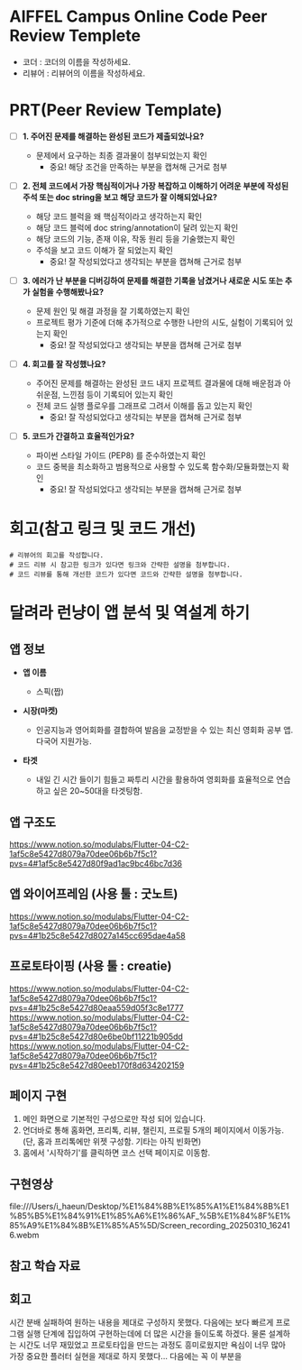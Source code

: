 # AIFFEL Campus Online Code Peer Review Templete
- 코더 : 코더의 이름을 작성하세요.
- 리뷰어 : 리뷰어의 이름을 작성하세요.


# PRT(Peer Review Template)
- [ ]  **1. 주어진 문제를 해결하는 완성된 코드가 제출되었나요?**
    - 문제에서 요구하는 최종 결과물이 첨부되었는지 확인
        - 중요! 해당 조건을 만족하는 부분을 캡쳐해 근거로 첨부
    
- [ ]  **2. 전체 코드에서 가장 핵심적이거나 가장 복잡하고 이해하기 어려운 부분에 작성된 
주석 또는 doc string을 보고 해당 코드가 잘 이해되었나요?**
    - 해당 코드 블럭을 왜 핵심적이라고 생각하는지 확인
    - 해당 코드 블럭에 doc string/annotation이 달려 있는지 확인
    - 해당 코드의 기능, 존재 이유, 작동 원리 등을 기술했는지 확인
    - 주석을 보고 코드 이해가 잘 되었는지 확인
        - 중요! 잘 작성되었다고 생각되는 부분을 캡쳐해 근거로 첨부
        
- [ ]  **3. 에러가 난 부분을 디버깅하여 문제를 해결한 기록을 남겼거나
새로운 시도 또는 추가 실험을 수행해봤나요?**
    - 문제 원인 및 해결 과정을 잘 기록하였는지 확인
    - 프로젝트 평가 기준에 더해 추가적으로 수행한 나만의 시도, 
    실험이 기록되어 있는지 확인
        - 중요! 잘 작성되었다고 생각되는 부분을 캡쳐해 근거로 첨부
        
- [ ]  **4. 회고를 잘 작성했나요?**
    - 주어진 문제를 해결하는 완성된 코드 내지 프로젝트 결과물에 대해
    배운점과 아쉬운점, 느낀점 등이 기록되어 있는지 확인
    - 전체 코드 실행 플로우를 그래프로 그려서 이해를 돕고 있는지 확인
        - 중요! 잘 작성되었다고 생각되는 부분을 캡쳐해 근거로 첨부
        
- [ ]  **5. 코드가 간결하고 효율적인가요?**
    - 파이썬 스타일 가이드 (PEP8) 를 준수하였는지 확인
    - 코드 중복을 최소화하고 범용적으로 사용할 수 있도록 함수화/모듈화했는지 확인
        - 중요! 잘 작성되었다고 생각되는 부분을 캡쳐해 근거로 첨부


# 회고(참고 링크 및 코드 개선)
```
# 리뷰어의 회고를 작성합니다.
# 코드 리뷰 시 참고한 링크가 있다면 링크와 간략한 설명을 첨부합니다.
# 코드 리뷰를 통해 개선한 코드가 있다면 코드와 간략한 설명을 첨부합니다.
```


# 달려라 런냥이 앱 분석 및 역설계 하기        

## 앱 정보

- **앱 이름** 

  - 스픽(짭)   

- **시장(마켓)**  

  - 인공지능과 영어회화를 결합하여 발음을 교정받을 수 있는 최신 영회화 공부 앱. 다국어 지원가능.

- **타겟**  

  - 내일 긴 시간 들이기 힘들고 짜투리 시간을 활용하여 영회화를 효율적으로 연습하고 싶은 20~50대을 타겟팅함.       



## 앱 구조도

https://www.notion.so/modulabs/Flutter-04-C2-1af5c8e5427d8079a70dee06b6b7f5c1?pvs=4#1af5c8e5427d80f9ad1ac9bc46bc7d36


## 앱 와이어프레임 (사용 툴 : 굿노트)

https://www.notion.so/modulabs/Flutter-04-C2-1af5c8e5427d8079a70dee06b6b7f5c1?pvs=4#1b25c8e5427d8027a145cc695dae4a58


## 프로토타이핑 (사용 툴 : creatie)

https://www.notion.so/modulabs/Flutter-04-C2-1af5c8e5427d8079a70dee06b6b7f5c1?pvs=4#1b25c8e5427d80eaa559d05f3c8e1777
https://www.notion.so/modulabs/Flutter-04-C2-1af5c8e5427d8079a70dee06b6b7f5c1?pvs=4#1b25c8e5427d80e6be0bf11221b905dd
https://www.notion.so/modulabs/Flutter-04-C2-1af5c8e5427d8079a70dee06b6b7f5c1?pvs=4#1b25c8e5427d80eeb170f8d634202159


## 페이지 구현
1. 메인 화면으로 기본적인 구성으로만 작성 되어 있습니다.
2. 언더바로 통해 홈화면, 프리톡, 리뷰, 챌린지, 프로필 5개의 페이지에서 이동가능.(단, 홈과 프리톡에만 위젯 구성함. 기타는 아직 빈화면)
3. 홈에서 '시작하기'를 클릭하면 코스 선택 페이지로 이동함.


## 구현영상 

file:///Users/i_haeun/Desktop/%E1%84%8B%E1%85%A1%E1%84%8B%E1%85%B5%E1%84%91%E1%85%A6%E1%86%AF_%5B%E1%84%8F%E1%85%A9%E1%84%8B%E1%85%A5%5D/Screen_recording_20250310_162416.webm



## 참고 학습 자료 


## 회고
시간 분배 실패하여 원하는 내용을 제대로 구성하지 못했다. 다음에는 보다 빠르게 프로그램 실행 단계에 집입하여 구현하는데에 더 많은 시간을 들이도록 하겠다. 
물론 설계하는 시간도 너무 재밌었고 프로토타입을 만드는 과정도 흥미로웠지만 욕심이 너무 많아 가장 중요한 플러터 실현을 제대로 하지 못했다...
다음에는 꼭 이 부분을 

